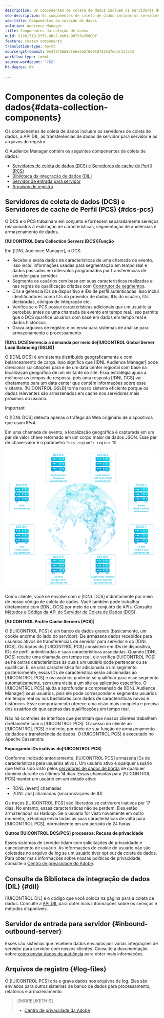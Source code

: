 ```yaml
---
description: Os componentes de coleta de dados incluem os servidores de coleta de dados, a API DIL, as transferências de dados de servidor para servidor e os arquivos de registro.
seo-description: Os componentes de coleta de dados incluem os servidores de coleta de dados, a API DIL, as transferências de dados de servidor para servidor e os arquivos de registro.
seo-title: Componentes da coleção de dados
solution: Audience Manager
title: Componentes da coleção de dados
uuid: 51bb1719-5ff2-4bc7-8eb1-98795e05d08f
feature: system components
translation-type: tm+mt
source-git-commit: 9e4f2f26b83fe6e5b6f669107239d7edaf11fed3
workflow-type: tm+mt
source-wordcount: '762'
ht-degree: 6%

---
```



# Componentes da coleção de dados{#data-collection-components}

Os componentes de coleta de dados incluem os servidores de coleta de dados, a API DIL, as transferências de dados de servidor para servidor e os arquivos de registro.

<!-- 

c_compcollect.xml

 -->

O Audience Manager contém os seguintes componentes de coleta de dados:

* [Servidores de coleta de dados (DCS) e Servidores de cache de Perfil (PCS)](../../reference/system-components/components-data-collection.md#dcs-pcs)
* [Biblioteca da integração de dados (DIL)](../../reference/system-components/components-data-collection.md#dil)
* [Servidor de entrada para servidor](../../reference/system-components/components-data-collection.md#inbound-outbound-server)
* [Arquivos de registro](../../reference/system-components/components-data-collection.md#log-files)

## Servidores de coleta de dados (DCS) e Servidores de cache de Perfil (PCS) {#dcs-pcs}

O DCS e o PCS trabalham em conjunto e fornecem separadamente serviços relacionados à realização de características, segmentação de audiências e armazenamento de dados.

**[!UICONTROL Data Collection Servers (DCS)]Função**

Em [!DNL Audience Manager], o DCS:

* Recebe e avalia dados de características de uma chamada de evento. Isso inclui informações usadas para segmentação em tempo real e dados passados em intervalos programados por transferências de servidor para servidor.
* Segmenta os usuários com base em suas características realizadas e nas regras de qualificação criadas com [Construtor de segmentos](../../features/segments/segment-builder.md).
* Cria e gerencia IDs de dispositivo e IDs de perfil autenticadas. Isso inclui identificadores como IDs do provedor de dados, IDs do usuário, IDs declaradas, códigos de integração etc.
* Verifica se o PCS possui características adicionais que um usuário já percebeu antes de uma chamada de evento em tempo real. Isso permite que o DCS qualifice usuários com base em dados em tempo real e dados históricos.
* Grava arquivos de registro e os envia para sistemas de análise para armazenamento e processamento.

**[!DNL DCS]Gerencia a demanda por meio de[!UICONTROL Global Server Load Balancing (GSLB)]**

O [!DNL DCS] é um sistema distribuído geograficamente e com balanceamento de carga. Isso significa que [!DNL Audience Manager] pode direcionar solicitações para e de um data center regional com base na localização geográfica de um visitante do site. Essa estratégia ajuda a melhorar os tempos de resposta, pois uma resposta [!DNL DCS] vai diretamente para um data center que contém informações sobre esse visitante. [!UICONTROL GSLB] torna nosso sistema eficiente porque os dados relevantes são armazenados em cache nos servidores mais próximos do usuário.

>[!IMPORTANT]
>
>O [!DNL DCS] detecta apenas o tráfego da Web originário de dispositivos que usam IPv4.

Em uma chamada de evento, a localização geográfica é capturada em um par de valor chave retornado em um corpo maior de dados JSON. Esse par de chave-valor é o parâmetro `"dcs_region": region ID`.

![](assets/dcs-map.png)

Como cliente, você se envolve com o [!DNL DCS] indiretamente por meio de nosso código de coleta de dados. Você também pode trabalhar diretamente com [!DNL DCS] por meio de um conjunto de APIs. Consulte [Métodos e Código da API do Servidor de Coleta de Dados (DCS)](../../api/dcs-intro/dcs-event-calls/dcs-event-calls.md).

**[!UICONTROL Profile Cache Servers (PCS)]**

O [!UICONTROL PCS] é um banco de dados grande (basicamente, um cookie enorme do lado do servidor). Ele armazena dados recebidos para usuários ativos de transferências de servidor para servidor e do [!DNL DCS]. Os dados do [!UICONTROL PCS] consistem em IDs de dispositivo, IDs de perfil autenticadas e suas características associadas. Quando [!DNL DCS] recebe uma chamada em tempo real, ele verifica [!UICONTROL PCS] se há outras características às quais um usuário pode pertencer ou se qualificar. E, se uma característica for adicionada a um segmento posteriormente, essas IDs de característica serão adicionadas ao [!UICONTROL PCS] e os usuários poderão se qualificar para esse segmento automaticamente, sem uma visita a um site ou aplicativo específico. O [!UICONTROL PCS] ajuda a aprofundar a compreensão de [!DNL Audience Manager] seus usuários, pois ele pode corresponder e segmentar usuários em tempo real ou nos bastidores com dados de características novos e históricos. Esse comportamento oferece uma visão mais completa e precisa dos usuários do que apenas das qualificações em tempo real.

Não há controles de interface que permitam que nossos clientes trabalhem diretamente com o [!UICONTROL PCS]. O acesso do cliente ao [!UICONTROL PCS] é indireto, por meio de sua função de armazenamento de dados e transferência de dados. O [!UICONTROL PCS] é executado no Apache Cassandra.

**Expurgando IDs inativas do[!UICONTROL PCS]**

Conforme indicado anteriormente, [!UICONTROL PCS] armazena IDs de características para usuários ativos. Um usuário ativo é qualquer usuário que tenha sido visto pelos [servidores de dados de borda](../../reference/system-components/components-edge.md) de qualquer domínio durante os últimos 14 dias. Essas chamadas para [!UICONTROL PCS] manter um usuário em um estado ativo:

* [!DNL /event] chamadas
* [!DNL /ibs] chamadas (sincronizações de ID)

<!-- 

Removed /dpm calls from the bulleted list. /dpm calls have been deprecated.

 -->

Os traços [!UICONTROL PCS] são liberados se estiverem inativos por 17 dias. No entanto, essas características não se perdem. Eles estão armazenados na Hadoop. Se o usuário for visto novamente em outro momento, a Hadoop envia todas as suas características de volta para [!UICONTROL PCS], normalmente em um período de 24 horas.

**Outros  [!UICONTROL DCS/PCS] processos: Recusa de privacidade**

Esses sistemas de servidor lidam com solicitações de privacidade e cancelamento de usuário. As informações do cookie do usuário não são coletadas no arquivo de log se um usuário tiver opt out da coleta de dados. Para obter mais informações sobre nossas políticas de privacidade, consulte o [Centro de privacidade do Adobe](https://www.adobe.com/pt/privacy/advertising-services.html).

## Consulte da Biblioteca de integração de dados (DIL) {#dil}

[!UICONTROL DIL] é o código que você coloca na página para a coleta de dados. Consulte a [API DIL](../../dil/dil-overview.md) para obter mais informações sobre os serviços e métodos disponíveis.

## Servidor de entrada para servidor {#inbound-outbound-server}

Esses são sistemas que recebem dados enviados por várias integrações de servidor para servidor com nossos clientes. Consulte a documentação sobre [como enviar dados de audiência](/help/using/integration/sending-audience-data/real-time-data-integration/real-time-tech-specs.md) para obter mais informações.

## Arquivos de registro {#log-files}

O [!UICONTROL PCS] cria e grava dados nos arquivos de log. Eles são enviados para outros sistemas de banco de dados para processamento, relatórios e armazenamento.

>[!MORELIKETHIS]
>
>* [Centro de privacidade da Adobe](https://www.adobe.com/br/privacy.html)

